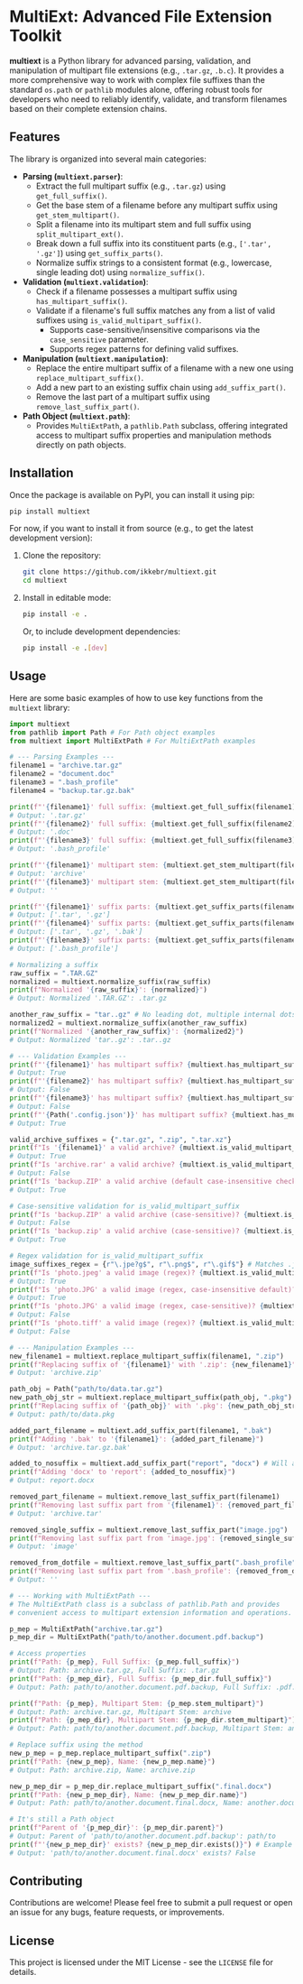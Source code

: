 # MultiExt: Advanced File Extension Toolkit

**multiext** is a Python library for advanced parsing, validation, and manipulation of multipart file extensions (e.g., `.tar.gz`, `.b.c`). It provides a more comprehensive way to work with complex file suffixes than the standard `os.path` or `pathlib` modules alone, offering robust tools for developers who need to reliably identify, validate, and transform filenames based on their complete extension chains.

## Features

The library is organized into several main categories:

-   **Parsing (`multiext.parser`)**:
    -   Extract the full multipart suffix (e.g., `.tar.gz`) using `get_full_suffix()`.
    -   Get the base stem of a filename before any multipart suffix using `get_stem_multipart()`.
    -   Split a filename into its multipart stem and full suffix using `split_multipart_ext()`.
    -   Break down a full suffix into its constituent parts (e.g., `['.tar', '.gz']`) using `get_suffix_parts()`.
    -   Normalize suffix strings to a consistent format (e.g., lowercase, single leading dot) using `normalize_suffix()`.
-   **Validation (`multiext.validation`)**:
    -   Check if a filename possesses a multipart suffix using `has_multipart_suffix()`.
    -   Validate if a filename's full suffix matches any from a list of valid suffixes using `is_valid_multipart_suffix()`.
        -   Supports case-sensitive/insensitive comparisons via the `case_sensitive` parameter.
        -   Supports regex patterns for defining valid suffixes.
-   **Manipulation (`multiext.manipulation`)**:
    -   Replace the entire multipart suffix of a filename with a new one using `replace_multipart_suffix()`.
    -   Add a new part to an existing suffix chain using `add_suffix_part()`.
    -   Remove the last part of a multipart suffix using `remove_last_suffix_part()`.
-   **Path Object (`multiext.path`)**:
    -   Provides `MultiExtPath`, a `pathlib.Path` subclass, offering integrated access to multipart suffix properties and manipulation methods directly on path objects.

## Installation

Once the package is available on PyPI, you can install it using pip:

```bash
pip install multiext
```

For now, if you want to install it from source (e.g., to get the latest development version):

1.  Clone the repository:
    ```bash
    git clone https://github.com/ikkebr/multiext.git
    cd multiext
    ```

2.  Install in editable mode:
    ```bash
    pip install -e .
    ```
    Or, to include development dependencies:
    ```bash
    pip install -e .[dev]
    ```

## Usage

Here are some basic examples of how to use key functions from the `multiext` library:

```python
import multiext
from pathlib import Path # For Path object examples
from multiext import MultiExtPath # For MultiExtPath examples

# --- Parsing Examples ---
filename1 = "archive.tar.gz"
filename2 = "document.doc"
filename3 = ".bash_profile"
filename4 = "backup.tar.gz.bak"

print(f"'{filename1}' full suffix: {multiext.get_full_suffix(filename1)}")
# Output: '.tar.gz'
print(f"'{filename2}' full suffix: {multiext.get_full_suffix(filename2)}")
# Output: '.doc'
print(f"'{filename3}' full suffix: {multiext.get_full_suffix(filename3)}")
# Output: '.bash_profile'

print(f"'{filename1}' multipart stem: {multiext.get_stem_multipart(filename1)}")
# Output: 'archive'
print(f"'{filename3}' multipart stem: {multiext.get_stem_multipart(filename3)}")
# Output: ''

print(f"'{filename1}' suffix parts: {multiext.get_suffix_parts(filename1)}")
# Output: ['.tar', '.gz']
print(f"'{filename4}' suffix parts: {multiext.get_suffix_parts(filename4)}")
# Output: ['.tar', '.gz', '.bak']
print(f"'{filename3}' suffix parts: {multiext.get_suffix_parts(filename3)}")
# Output: ['.bash_profile']

# Normalizing a suffix
raw_suffix = ".TAR.GZ"
normalized = multiext.normalize_suffix(raw_suffix)
print(f"Normalized '{raw_suffix}': {normalized}")
# Output: Normalized '.TAR.GZ': .tar.gz

another_raw_suffix = "tar..gz" # No leading dot, multiple internal dots
normalized2 = multiext.normalize_suffix(another_raw_suffix)
print(f"Normalized '{another_raw_suffix}': {normalized2}")
# Output: Normalized 'tar..gz': .tar..gz

# --- Validation Examples ---
print(f"'{filename1}' has multipart suffix? {multiext.has_multipart_suffix(filename1)}")
# Output: True
print(f"'{filename2}' has multipart suffix? {multiext.has_multipart_suffix(filename2)}")
# Output: False
print(f"'{filename3}' has multipart suffix? {multiext.has_multipart_suffix(filename3)}") # .bash_profile is considered single part
# Output: False
print(f"'{Path('.config.json')}' has multipart suffix? {multiext.has_multipart_suffix(Path('.config.json'))}")
# Output: True

valid_archive_suffixes = {".tar.gz", ".zip", ".tar.xz"}
print(f"Is '{filename1}' a valid archive? {multiext.is_valid_multipart_suffix(filename1, valid_archive_suffixes)}")
# Output: True
print(f"Is 'archive.rar' a valid archive? {multiext.is_valid_multipart_suffix('archive.rar', valid_archive_suffixes)}")
# Output: False
print(f"Is 'backup.ZIP' a valid archive (default case-insensitive check)? {multiext.is_valid_multipart_suffix('backup.ZIP', valid_archive_suffixes)}")
# Output: True

# Case-sensitive validation for is_valid_multipart_suffix
print(f"Is 'backup.ZIP' a valid archive (case-sensitive)? {multiext.is_valid_multipart_suffix('backup.ZIP', {'.zip'}, case_sensitive=True)}")
# Output: False
print(f"Is 'backup.zip' a valid archive (case-sensitive)? {multiext.is_valid_multipart_suffix('backup.zip', {'.zip'}, case_sensitive=True)}")
# Output: True

# Regex validation for is_valid_multipart_suffix
image_suffixes_regex = {r"\.jpe?g$", r"\.png$", r"\.gif$"} # Matches .jpg, .jpeg, .png, .gif
print(f"Is 'photo.jpeg' a valid image (regex)? {multiext.is_valid_multipart_suffix('photo.jpeg', image_suffixes_regex)}")
# Output: True
print(f"Is 'photo.JPG' a valid image (regex, case-insensitive default)? {multiext.is_valid_multipart_suffix('photo.JPG', image_suffixes_regex)}")
# Output: True
print(f"Is 'photo.JPG' a valid image (regex, case-sensitive)? {multiext.is_valid_multipart_suffix('photo.JPG', {r"\.jpe?g$"}, case_sensitive=True)}")
# Output: False
print(f"Is 'photo.tiff' a valid image (regex)? {multiext.is_valid_multipart_suffix('photo.tiff', image_suffixes_regex)}")
# Output: False

# --- Manipulation Examples ---
new_filename1 = multiext.replace_multipart_suffix(filename1, ".zip")
print(f"Replacing suffix of '{filename1}' with '.zip': {new_filename1}")
# Output: 'archive.zip'

path_obj = Path("path/to/data.tar.gz")
new_path_obj_str = multiext.replace_multipart_suffix(path_obj, ".pkg") # Function returns string
print(f"Replacing suffix of '{path_obj}' with '.pkg': {new_path_obj_str}")
# Output: path/to/data.pkg

added_part_filename = multiext.add_suffix_part(filename1, ".bak")
print(f"Adding '.bak' to '{filename1}': {added_part_filename}")
# Output: 'archive.tar.gz.bak'

added_to_nosuffix = multiext.add_suffix_part("report", "docx") # Will add .docx
print(f"Adding 'docx' to 'report': {added_to_nosuffix}")
# Output: report.docx

removed_part_filename = multiext.remove_last_suffix_part(filename1)
print(f"Removing last suffix part from '{filename1}': {removed_part_filename}")
# Output: 'archive.tar'

removed_single_suffix = multiext.remove_last_suffix_part("image.jpg")
print(f"Removing last suffix part from 'image.jpg': {removed_single_suffix}")
# Output: 'image'

removed_from_dotfile = multiext.remove_last_suffix_part(".bash_profile")
print(f"Removing last suffix part from '.bash_profile': {removed_from_dotfile}")
# Output: ''

# --- Working with MultiExtPath ---
# The MultiExtPath class is a subclass of pathlib.Path and provides
# convenient access to multipart extension information and operations.

p_mep = MultiExtPath("archive.tar.gz")
p_mep_dir = MultiExtPath("path/to/another.document.pdf.backup")

# Access properties
print(f"Path: {p_mep}, Full Suffix: {p_mep.full_suffix}")
# Output: Path: archive.tar.gz, Full Suffix: .tar.gz
print(f"Path: {p_mep_dir}, Full Suffix: {p_mep_dir.full_suffix}")
# Output: Path: path/to/another.document.pdf.backup, Full Suffix: .pdf.backup

print(f"Path: {p_mep}, Multipart Stem: {p_mep.stem_multipart}")
# Output: Path: archive.tar.gz, Multipart Stem: archive
print(f"Path: {p_mep_dir}, Multipart Stem: {p_mep_dir.stem_multipart}")
# Output: Path: path/to/another.document.pdf.backup, Multipart Stem: another.document

# Replace suffix using the method
new_p_mep = p_mep.replace_multipart_suffix(".zip")
print(f"Path: {new_p_mep}, Name: {new_p_mep.name}")
# Output: Path: archive.zip, Name: archive.zip

new_p_mep_dir = p_mep_dir.replace_multipart_suffix(".final.docx")
print(f"Path: {new_p_mep_dir}, Name: {new_p_mep_dir.name}")
# Output: Path: path/to/another.document.final.docx, Name: another.document.final.docx

# It's still a Path object
print(f"Parent of '{p_mep_dir}': {p_mep_dir.parent}")
# Output: Parent of 'path/to/another.document.pdf.backup': path/to
print(f"'{new_p_mep_dir}' exists? {new_p_mep_dir.exists()}") # Example of other Path methods
# Output: 'path/to/another.document.final.docx' exists? False
```

## Contributing

Contributions are welcome! Please feel free to submit a pull request or open an issue for any bugs, feature requests, or improvements.

## License

This project is licensed under the MIT License - see the `LICENSE` file for details.
